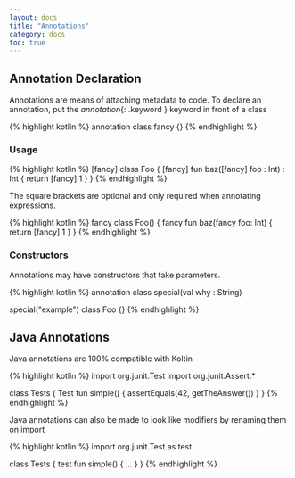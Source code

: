 ```yaml
---
layout: docs
title: "Annotations"
category: docs
toc: true
---
```


## Annotation Declaration
Annotations are means of attaching metadata to code. To declare an annotation, put the *annotation*{: .keyword } keyword in front of a class

{% highlight kotlin %}
annotation class fancy {}
{% endhighlight %}

### Usage

{% highlight kotlin %}
[fancy] class Foo {
  [fancy] fun baz([fancy] foo : Int) : Int {
    return [fancy] 1
  }
}
{% endhighlight %}

The square brackets are optional and only required when annotating expressions.

{% highlight kotlin %}
fancy class Foo() {
  fancy fun baz(fancy foo: Int) {
    return [fancy] 1
  }
}
{% endhighlight %}

### Constructors

Annotations may have constructors that take parameters.

{% highlight kotlin %}
annotation class special(val why : String)

special("example") class Foo {}
{% endhighlight %}

## Java Annotations

Java annotations are 100% compatible with Koltin

{% highlight kotlin %}
import org.junit.Test
import org.junit.Assert.*

class Tests {
  Test fun simple() {
    assertEquals(42, getTheAnswer())
  }
}
{% endhighlight %}

Java annotations can also be made to look like modifiers by renaming them on import

{% highlight kotlin %}
import org.junit.Test as test

class Tests {
  test fun simple() {
    ...
  }
}
{% endhighlight %}


